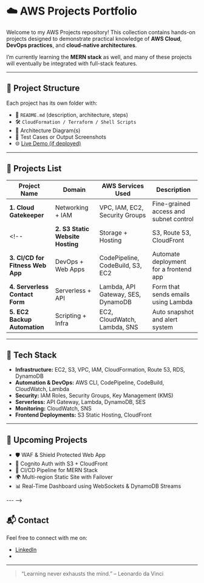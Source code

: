 # ☁️ AWS Projects Portfolio

Welcome to my AWS Projects repository! This collection contains hands-on projects designed to demonstrate practical knowledge of **AWS Cloud**, **DevOps practices**, and **cloud-native architectures**.

I’m currently learning the **MERN stack** as well, and many of these projects will eventually be integrated with full-stack features.

---

## 📁 Project Structure

Each project has its own folder with:
- 📜 `README.md` (description, architecture, steps)
- 🛠️ `CloudFormation / Terraform / Shell Scripts`
- 📸 Architecture Diagram(s)
- 🧪 Test Cases or Output Screenshots
- 🌐 [Live Demo (if deployed)](#)

---

## 🚀 Projects List

| Project Name                        | Domain             | AWS Services Used                         | Description |
|------------------------------------|--------------------|--------------------------------------------|-------------|
| **1. Cloud Gatekeeper**            | Networking + IAM   | VPC, IAM, EC2, Security Groups             | Fine-grained access and subnet control |
<!--| **2. S3 Static Website Hosting**   | Storage + Hosting  | S3, Route 53, CloudFront                   | Host a static website on S3 with CDN   |
| **3. CI/CD for Fitness Web App**   | DevOps + Web Apps  | CodePipeline, CodeBuild, S3, EC2           | Automate deployment for a frontend app |
| **4. Serverless Contact Form**     | Serverless + API   | Lambda, API Gateway, SES, DynamoDB         | Form that sends emails using Lambda    |
| **5. EC2 Backup Automation**       | Scripting + Infra  | EC2, CloudWatch, Lambda, SNS               | Auto snapshot and alert system         |

---

## 🧰 Tech Stack

- **Infrastructure:** EC2, S3, VPC, IAM, CloudFormation, Route 53, RDS, DynamoDB
- **Automation & DevOps:** AWS CLI, CodePipeline, CodeBuild, CloudWatch, Lambda
- **Security:** IAM Roles, Security Groups, Key Management (KMS)
- **Serverless:** API Gateway, Lambda, DynamoDB, SES
- **Monitoring:** CloudWatch, SNS
- **Frontend Deployments:** S3 Static Hosting, CloudFront

---

## 📝 Upcoming Projects

- 🛡️ WAF & Shield Protected Web App  
- 🔐 Cognito Auth with S3 + CloudFront  
- 🔄 CI/CD Pipeline for MERN Stack  
- 🌍 Multi-region Static Site with Failover  
- 📊 Real-Time Dashboard using WebSockets & DynamoDB Streams  

--- -->

## 📬 Contact

Feel free to connect with me on:
- [LinkedIn](https://linkedin.com/in/your-profile)
- <!--[Portfolio](https://your-portfolio-link.com)-->

---

> “Learning never exhausts the mind.” – Leonardo da Vinci
